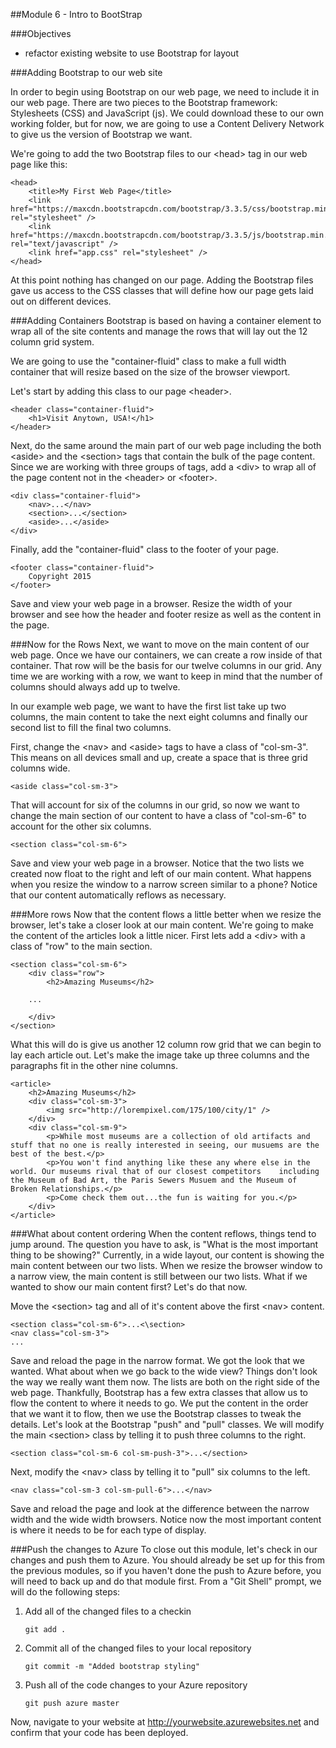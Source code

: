 ﻿##Module 6 - Intro to BootStrap

###Objectives
 - refactor existing website to use Bootstrap for layout

###Adding Bootstrap to our web site

In order to begin using Bootstrap on our web page, we need to include it in our web page. There are two pieces to the Bootstrap framework: Stylesheets (CSS) and JavaScript (js). We could download these to our own working folder, but for now, we are going to use a Content Delivery Network to give us the version of Bootstrap we want.

We're going to add the two Bootstrap files to our \<head> tag in our web page like this:

````
<head>
	<title>My First Web Page</title>
	<link href="https://maxcdn.bootstrapcdn.com/bootstrap/3.3.5/css/bootstrap.min.css" rel="stylesheet" />
	<link href="https://maxcdn.bootstrapcdn.com/bootstrap/3.3.5/js/bootstrap.min.jss" rel="text/javascript" />
	<link href="app.css" rel="stylesheet" />
</head>

````

At this point nothing has changed on our page. Adding the Bootstrap files gave us access to the CSS classes that will define how our page gets laid out on different devices.

###Adding Containers
Bootstrap is based on having a container element to wrap all of the site contents and manage the rows that will lay out the 12 column grid system.

We are going to use the "container-fluid" class to make a full width container that will resize based on the size of the browser viewport.

Let's start by adding this class to our page \<header>.

````
<header class="container-fluid">
	<h1>Visit Anytown, USA!</h1>
</header>
````

Next, do the same around the main part of our web page including the both \<aside> and the \<section> tags that contain the bulk of the page content. Since we are working with three groups of tags, add a \<div> to wrap all of the page content not in the \<header> or \<footer>.

````
<div class="container-fluid">
	<nav>...</nav>
	<section>...</section>
	<aside>...</aside>
</div>
````

Finally, add the "container-fluid" class to the footer of your page.

````
<footer class="container-fluid">
	Copyright 2015
</footer>
````

Save and view your web page in a browser. Resize the width of your browser and see how the header and footer resize as well as the content in the page.

###Now for the Rows
Next, we want to move on the main content of our web page. Once we have our containers, we can create a row inside of that container. That row will be the basis for our twelve columns in our grid. Any time we are working with a row, we want to keep in mind that the number of columns should always add up to twelve.

In our example web page, we want to have the first list take up two columns, the main content to take the next eight columns and finally our second list to fill the final two columns.

First, change the \<nav> and \<aside> tags to have a class of "col-sm-3". This means on all devices small and up, create a space that is three grid columns wide.

````
<aside class="col-sm-3">
````
That will account for six of the columns in our grid, so now we want to change the main section of our content to have a class of "col-sm-6" to account for the other six columns.

````
<section class="col-sm-6">
````

Save and view your web page in a browser. Notice that the two lists we created now float to the right and left of our main content. What happens when you resize the window to a narrow screen similar to a phone? Notice that our content automatically reflows as necessary.

###More rows
Now that the content flows a little better when we resize the browser, let's take a closer look at our main content.
We're going to make the content of the articles look a little nicer. First lets add a \<div> with a class of "row" to the main section.

````
<section class="col-sm-6">
	<div class="row">
		<h2>Amazing Museums</h2>

	...

	</div>
</section>
````

What this will do is give us another 12 column row grid that we can begin to lay each article out. Let's make the image take up three columns and the paragraphs fit in the other nine columns.

````
<article>
	<h2>Amazing Museums</h2>
	<div class="col-sm-3">
		<img src="http://lorempixel.com/175/100/city/1" />
	</div>
	<div class="col-sm-9">
		<p>While most museums are a collection of old artifacts and stuff that no one is really interested in seeing, our musuems are the best of the best.</p>
		<p>You won't find anything like these any where else in the world. Our museums rival that of our closest competitors	including the Museum of Bad Art, the Paris Sewers Musuem and the Museum of Broken Relationships.</p>
		<p>Come check them out...the fun is waiting for you.</p>
	</div>
</article>

````

###What about content ordering
When the content reflows, things tend to jump around. The question you have to ask, is "What is the most important thing to be showing?" Currently, in a wide layout, our content is showing the main content between our two lists. When we resize the browser window to a narrow view, the main content is still between our two lists. What if we wanted to show our main content first? Let's do that now.

Move the \<section> tag and all of it's content above the first \<nav> content.

````
<section class="col-sm-6">...<\section>
<nav class="col-sm-3">
...
````

Save and reload the page in the narrow format. We got the look that we wanted. What about when we go back to the wide view? Things don't look the way we really want them now. The lists are both on the right side of the web page.
Thankfully, Bootstrap has a few extra classes that allow us to flow the content to where it needs to go. We put the content in the order that we want it to flow, then we use the Bootstrap classes to tweak the details. Let's look at the Bootstrap "push" and "pull" classes.
We will modify the main \<section> class by telling it to push three columns to the right.

````
<section class="col-sm-6 col-sm-push-3">...</section>
````

Next, modify the \<nav> class by telling it to "pull" six columns to the left.

````
<nav class="col-sm-3 col-sm-pull-6">...</nav>
````

Save and reload the page and look at the difference between the narrow width and the wide width browsers. Notice now the most important content is where it needs to be for each type of display.

###Push the changes to Azure
To close out this module, let's check in our changes and push them to Azure. You should already be set up for this from the previous modules, so if you haven't done the push to Azure before, you will need to back up and do that module first.
From a "Git Shell" prompt, we will do the following steps:

 1. Add all of the changed files to a checkin
	
	````
	git add .
	````
 2. Commit all of the changed files to your local repository

	````
	git commit -m "Added bootstrap styling"
	````
 3. Push all of the code changes to your Azure repository

	````
	git push azure master
	````

Now, navigate to your website at http://yourwebsite.azurewebsites.net and confirm that your code has been deployed.
